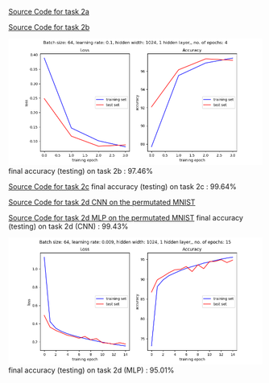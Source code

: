 [Source Code for task 2a](src/main/py/svm/svm_1.0.py)

[Source Code for task 2b](src/main/py/mlp/mlpMNIST.py)

![Result Plot for task 2b MLP on the MNIST](src/main/py/mlp//figures/MLP_4.5_Biologists__bs_64__lr_0.1__hw_1024__no%20of%20epochs_4.png)
final accuracy (testing) on task 2b : 97.46%

[Source Code for task 2c](src/main/py/cnn/model_task2c.py)
final accuracy (testing) on task 2c : 99.64% 

[Source Code for task 2d CNN on the permutated MNIST](src/main/py/cnn/model_task2d.py)

[Source Code for task 2d MLP on the permutated MNIST](src/main/py/mlp/mlpPermutMNIST.py)
final accuracy (testing) on task 2d (CNN) : 99.43% 


![Result Plot for task 2d MLP on the permutated MNIST](src/main/py/mlp//figures/MLP_PermutMNIST_4.5_Biologists__bs_64__lr_0.009__hw_1024__no%20of%20epochs_15.png)
final accuracy (testing) on task 2d (MLP) : 95.01%
